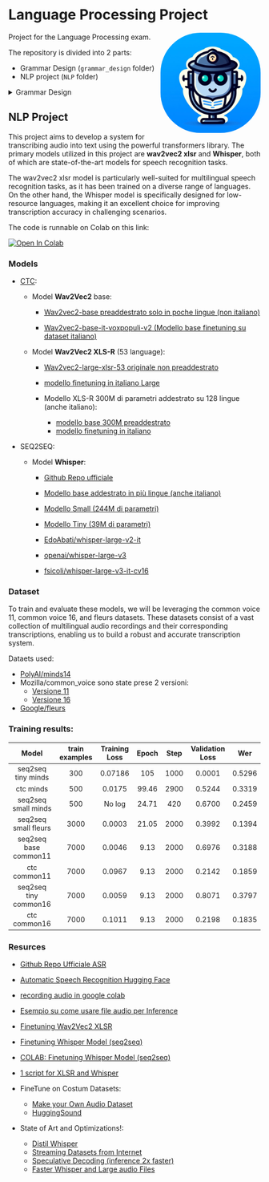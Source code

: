 # Language Processing Project

<img src="image_bot.jpeg" style="border-radius: 40%;" alt="Transcribot Image" width=200 height=200 align="right" >

Project for the Language Processing exam.

The repository is divided into 2 parts:

- Grammar Design (`grammar_design` folder)
- NLP project (`NLP` folder)

<details>
<summary>Grammar Design</summary>
The original text of the Assignment:

> Using lark implement a parser for the definition of functions, with the following
> rules

> - the functions are defined as:
>   function name(par1,par2,…) {
>   return par1 op par2 op par3…;
>   }

> where name is the function name with the usual restrictions (an alphanumeric string beginning with a letter), par1.. are the function parameters whose names follow the same rules as variables names, op is + or \* (sum or product). The function body contains
> only the return instruction that involves the parameters.

> - assume that only one function can be defined
> - after the function definition, there are the calls whose syntax is: "name(cost1,cost2,…);" where name is the name of a defined function, cost1,… are numeric constants in the same number as the function arguments.

> - print the result of each function call

</details>

## NLP Project

This project aims to develop a system for transcribing audio into text using the powerful transformers library. The primary models utilized in this project are **wav2vec2 xlsr** and **Whisper**, both of which are state-of-the-art models for speech recognition tasks.

The wav2vec2 xlsr model is particularly well-suited for multilingual speech recognition tasks, as it has been trained on a diverse range of languages. On the other hand, the Whisper model is specifically designed for low-resource languages, making it an excellent choice for improving transcription accuracy in challenging scenarios.

The code is runnable on Colab on this link:

[![Open In Colab](https://colab.research.google.com/assets/colab-badge.svg)](https://colab.research.google.com/drive/1mlu3WtDwkJp9hWuxhIaXO6LXBxfOBwfR?usp=sharing)

### Models

- [CTC](https://distill.pub/2017/ctc/):

  - Model **Wav2Vec2** base:

    - [Wav2vec2-base preaddestrato solo in poche lingue (non italiano)](https://huggingface.co/facebook/wav2vec2-base)

    - [Wav2vec2-base-it-voxpopuli-v2 (Modello base finetuning su dataset italiano)](https://huggingface.co/facebook/wav2vec2-base-it-voxpopuli-v2)

  - Model **Wav2Vec2 XLS-R** (53 language):

    - [Wav2vec2-large-xlsr-53 originale non preaddestrato](https://huggingface.co/facebook/wav2vec2-large-xlsr-53)

    - [modello finetuning in italiano Large](https://huggingface.co/facebook/wav2vec2-large-xlsr-53-italian)

    - Modello XLS-R 300M di parametri addestrato su 128 lingue (anche italiano):

      - [modello base 300M preaddestrato](https://huggingface.co/facebook/wav2vec2-xls-r-300m)
      - [modello finetuning in italiano](https://huggingface.co/dbdmg/wav2vec2-xls-r-300m-italian)

- SEQ2SEQ:

  - Model **Whisper**:

    - [Github Repo ufficiale](https://github.com/openai/whisper)
    - [Modello base addestrato in più lingue (anche italiano)](https://huggingface.co/openai/whisper-base)

    - [Modello Small (244M di parametri)](https://huggingface.co/openai/whisper-small)
    - [Modello Tiny (39M di parametri)](https://huggingface.co/openai/whisper-tiny)
    - [EdoAbati/whisper-large-v2-it](https://huggingface.co/EdoAbati/whisper-large-v2-it)
    - [openai/whisper-large-v3](https://huggingface.co/openai/whisper-large-v3)
    - [fsicoli/whisper-large-v3-it-cv16](https://huggingface.co/fsicoli/whisper-large-v3-it-cv16)

### Dataset

To train and evaluate these models, we will be leveraging the common voice 11, common voice 16, and fleurs datasets. These datasets consist of a vast collection of multilingual audio recordings and their corresponding transcriptions, enabling us to build a robust and accurate transcription system.

Dataets used:

- [PolyAI/minds14](https://huggingface.co/datasets/PolyAI/minds14)
- Mozilla/common_voice sono state prese 2 versioni:
  - [Versione 11](https://huggingface.co/datasets/mozilla-foundation/common_voice_11_0)
  - [Versione 16](https://huggingface.co/datasets/mozilla-foundation/common_voice_16_0)
- [Google/fleurs](https://huggingface.co/datasets/google/fleurs)

### Training results:

|         Model         | train examples | Training Loss | Epoch | Step | Validation Loss | Wer    |
| :-------------------: | :------------: | :-----------: | :---: | :--: | :-------------: | ------ |
|  seq2seq tiny minds   |      300       |    0.07186    |  105  | 1000 |     0.0001      | 0.5296 |
|       ctc minds       |      500       |    0.0175     | 99.46 | 2900 |     0.5244      | 0.3319 |
|  seq2seq small minds  |      500       |    No log     | 24.71 | 420  |     0.6700      | 0.2459 |
| seq2seq small fleurs  |      3000      |    0.0003     | 21.05 | 2000 |     0.3992      | 0.1394 |
| seq2seq base common11 |      7000      |    0.0046     | 9.13  | 2000 |     0.6976      | 0.3188 |
|     ctc common11      |      7000      |    0.0967     | 9.13  | 2000 |     0.2142      | 0.1859 |
| seq2seq tiny common16 |      7000      |    0.0059     | 9.13  | 2000 |     0.8071      | 0.3797 |
|     ctc common16      |      7000      |    0.1011     | 9.13  | 2000 |     0.2198      | 0.1835 |

### Resurces

- [Github Repo Ufficiale ASR](https://github.com/huggingface/transformers/tree/main/examples/pytorch/speech-recognition)

- [Automatic Speech Recognition Hugging Face ](https://huggingface.co/docs/transformers/tasks/asr)

- [recording audio in google colab](https://gist.github.com/korakot/c21c3476c024ad6d56d5f48b0bca92be)

- [Esempio su come usare file audio per Inference](https://huggingface.co/jonatasgrosman/wav2vec2-large-xlsr-53-english)

- [Finetuning Wav2Vec2 XLSR](https://huggingface.co/blog/fine-tune-xlsr-wav2vec2)

- [Finetuning Whisper Model (seq2seq)](https://huggingface.co/blog/fine-tune-whisper)
- [COLAB: Finetuning Whisper Model (seq2seq)](https://colab.research.google.com/github/sanchit-gandhi/notebooks/blob/main/fine_tune_whisper.ipynb#scrollTo=-2zQwMfEOBJq)

- [1 script for XLSR and Whisper](https://github.com/voidful/asr-trainer?tab=readme-ov-file)
- FineTune on Costum Datasets:

  - [Make your Own Audio Dataset](https://huggingface.co/docs/datasets/audio_dataset)
  - [HuggingSound](https://github.com/jonatasgrosman/huggingsound/tree/main)

- State of Art and Optimizations!:
  - [Distil Whisper](https://github.com/huggingface/distil-whisper/tree/main)
  - [Streaming Datasets from Internet](https://huggingface.co/blog/audio-datasets#streaming-mode-the-silver-bullet)
  - [Speculative Decoding (inference 2x faster)](https://huggingface.co/blog/whisper-speculative-decoding)
  - [Faster Whisper and Large audio Files](https://github.com/piegu/language-models/blob/master/Speech_to_Text_with_faster_whisper_on_large_audio_file_in_any_language.ipynb?source=post_page-----e4d4d2daf0cd--------------------------------)
